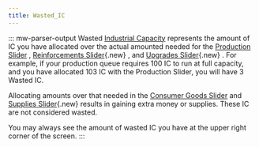 ```yaml
---
title: Wasted_IC
---
```

::: mw-parser-output
Wasted [Industrial
Capacity](/wiki/Industrial_Capacity "Industrial Capacity") represents
the amount of IC you have allocated over the actual amounted needed for
the [Production Slider](/wiki/Production_Slider "Production Slider") ,
[Reinforcements
Slider](/wiki/index.php?title=Reinforcements_Slider&action=edit&redlink=1 "Reinforcements Slider (page does not exist)"){.new}
, and [Upgrades
Slider](/wiki/index.php?title=Upgrades_Slider&action=edit&redlink=1 "Upgrades Slider (page does not exist)"){.new}
. For example, if your production queue requires 100 IC to run at full
capacity, and you have allocated 103 IC with the Production Slider, you
will have 3 Wasted IC.

Allocating amounts over that needed in the [Consumer Goods
Slider](/wiki/Consumer_Goods_Slider "Consumer Goods Slider") and
[Supplies
Slider](/wiki/index.php?title=Supplies_Slider&action=edit&redlink=1 "Supplies Slider (page does not exist)"){.new}
results in gaining extra money or supplies. These IC are not considered
wasted.

You may always see the amount of wasted IC you have at the upper right
corner of the screen.
:::

